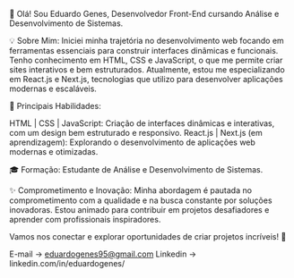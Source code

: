 👋 Olá! Sou Eduardo Genes, Desenvolvedor Front-End cursando Análise e Desenvolvimento de Sistemas.

💡 Sobre Mim: Iniciei minha trajetória no desenvolvimento web focando em ferramentas essenciais para construir interfaces dinâmicas e funcionais. Tenho conhecimento em HTML, CSS e JavaScript, o que me permite criar sites interativos e bem estruturados. Atualmente, estou me especializando em React.js e Next.js, tecnologias que utilizo para desenvolver aplicações modernas e escaláveis.

🔧 Principais Habilidades:

HTML | CSS | JavaScript: Criação de interfaces dinâmicas e interativas, com um design bem estruturado e responsivo.
React.js | Next.js (em aprendizagem): Explorando o desenvolvimento de aplicações web modernas e otimizadas.

🎓 Formação: Estudante de Análise e Desenvolvimento de Sistemas.

✨ Comprometimento e Inovação: 
Minha abordagem é pautada no comprometimento com a qualidade e na busca constante por soluções inovadoras. Estou animado para contribuir em projetos desafiadores e aprender com profissionais inspiradores.

Vamos nos conectar e explorar oportunidades de criar projetos incríveis! 🚀

E-mail -> eduardogenes95@gmail.com
Linkedin -> linkedin.com/in/eduardogenes/
